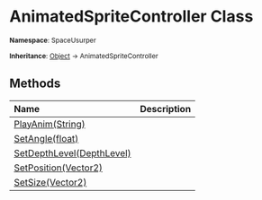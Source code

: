 # AnimatedSpriteController Class

<small>**Namespace**: SpaceUsurper</small>

<small>**Inheritance**: [Object](https://docs.microsoft.com/en-us/dotnet/api/system.object?view=netframework-4.5) → AnimatedSpriteController</small>

## Methods

<div markdown="1" class="member-table">

| Name | Description |
| :--- | ----------- |
| [PlayAnim(String)](AnimatedSpriteController/PlayAnim.md) |  | 
| [SetAngle(float)](AnimatedSpriteController/SetAngle.md) |  | 
| [SetDepthLevel(DepthLevel)](AnimatedSpriteController/SetDepthLevel.md) |  | 
| [SetPosition(Vector2)](AnimatedSpriteController/SetPosition.md) |  | 
| [SetSize(Vector2)](AnimatedSpriteController/SetSize.md) |  | 

</div>

